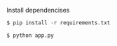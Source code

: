 
Install dependencises

```python
$ pip install -r requirements.txt
```

```python
$ python app.py
```